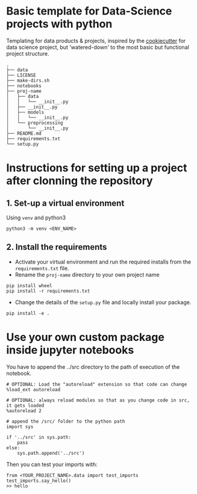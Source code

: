 Basic template for Data-Science projects with python
==============================
Templating for data products & projects, inspired by the [cookiecutter](https://drivendata.github.io/cookiecutter-data-science/) for data science project, but 'watered-down' to the most basic but functional project structure.
```
.
├── data
├── LICENSE
├── make-dirs.sh
├── notebooks
├── proj-name
│   ├── data
│   │   └── __init__.py
│   ├── __init__.py
│   ├── models
│   │   └── __init__.py
│   └── preprocessing
│       └── __init__.py
├── README.md
├── requirements.txt
└── setup.py
```

# Instructions for setting up a project after clonning the repository
## 1. Set-up a virtual environment
Using `venv` and python3
```
python3 -m venv <ENV_NAME> 
```

## 2. Install the requirements
* Activate your virtual environment and run the required installs from the `requirements.txt` file.
* Rename the `proj-name` directory to your own project name
```
pip install wheel
pip install -r requirements.txt
```
* Change the details of the `setup.py` file and locally install your package.
```
pip install -e .
```

# Use your own custom package inside jupyter notebooks
You have to append the ../src directory to the path of execution of the notebook.
```[python]
# OPTIONAL: Load the "autoreload" extension so that code can change
%load_ext autoreload

# OPTIONAL: always reload modules so that as you change code in src, it gets loaded
%autoreload 2

# append the /src/ folder to the python path
import sys

if '../src' in sys.path:
    pass
else:
    sys.path.append('../src')
```
Then you can test your imports with:
```
from <YOUR_PROJECT_NAME>.data import test_imports
test_imports.say_hello()
>> hello
```